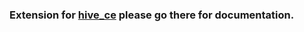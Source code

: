### Extension for [hive_ce](https://github.com/IO-Design-Team/hive_ce) please go there for documentation.
